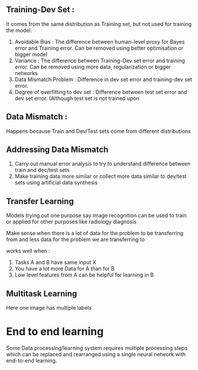 ## Training-Dev Set :
It comes from the same distribution as Training set, but not used for training the model.

1. Avoidable Bias : The difference between human-level proxy for Bayes error and Training error. Can be removed using better optimisation or bigger model
2. Variance : The difference between Training-Dev set error and training error. Can be removed using more data, regularization or bigger networks
3. Data Mismatch Problem : Difference in dev set error and training-dev set error.
4. Degree of overfitting to dev set : Difference between test set error and dev set error. (Although test set is not trained upon

## Data Mismatch :
Happens because Train and Dev/Test sets come from different distributions

## Addressing Data Mismatch
1. Carry out manual error analysis to try to understand difference between train and dec/test sets 
2. Make training data more similar or collect more data similar to dev/test sets using artificial data synthesis

## Transfer Learning
Models trying out one purpose say image recognition can be used to train or applied for other purposes like radiology diagnosis 

Make sense when there is a lot of data for the problem to be transferring from and less data for the problem we are transferring to

works well when :
1. Tasks A and B have same input X
2. You have a lot more Data for A than for B
3. Low level features from A can be helpful for learning in B

## Multitask Learning
Here one image has multiple labels

# End to end learning
Some Data processing/learning system requires multiple processing steps which can be replaced and rearranged using a single neural network with end-to-end learning.

